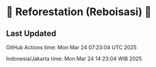 
# 🌳 Reforestation (Reboisasi) 🌲

## Last Updated

GitHub Actions time: Mon Mar 24 07:23:04 UTC 2025

Indonesia/Jakarta time: Mon Mar 24 14:23:04 WIB 2025
